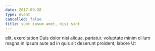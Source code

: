 ```yaml
---
date: 2017-09-28
type: event
cancelled: false
title: sunt ipsum amet, nisi sint
---
```

elit, exercitation Duis dolor nisi aliqua. pariatur. voluptate minim cillum magna in ipsum aute ad in quis sit deserunt proident, labore Ut
